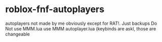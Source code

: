 # roblox-fnf-autoplayers
autoplayers not made by me obviously except for RAT!. Just backups
Do Not use MMM.lua use MMM autoplayer.lua (keybinds are askl, those are changeable
